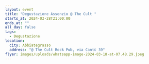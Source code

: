 ```yaml
---
layout: event
title: "Degustazione Assenzio @ The Cult "
starts_at: 2024-03-28T21:00:00
ends_at: ""
all_day: false
tags:
  - Degustazione
location:
  city: Abbiategrasso
  address: "@ The Cult Rock Pub, via Cantù 39"
flyer: images/uploads/whatsapp-image-2024-03-18-at-07.48.29.jpeg
---
```

